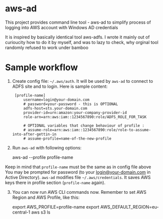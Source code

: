 # aws-ad

This project provides command line tool - aws-ad to simplify process of logging into AWS account with Windows AD credentials

It is inspired by basically identical tool aws-adfs. I wrote it mainly out of curioucity how to do it by myself, and was to lazy to check, why orginal tool 
randomly refused to work under bamboo


# Sample workflow

1. Create config file: `~/.aws/auth`. It will be used by `aws-ad` to connect to ADFS site and to login. Here is sample content:


        [profile-name]
            username=login@your-domain.com
            # password=your-password - this is OPTIONAL
            adfs-host=sts.your-domain.com
            provider-id=urn:amazon:your-company-provider-id
            role-arn=arn:aws:iam::1234567890:role/ADFS_ROLE_FOR_TASK
            
            # OPTIONAL variables that change behaviour of profile :
            # assume-role=arn:aws:iam::1234567890:role/role-to-assume-into-after-gettin-in
            # assume-profile=name-of-the-new-profile


2. Run `aws-ad` with following options:

    aws-ad --profile profile-name
    
Keep in mind that `profile-name` must be the same as in config file above
You may be prompted for password (to your login@your-domain.com in Active Directory).
`aws-ad` modifies file `~/.aws/credentials`. It saves AWS keys there in profile section (`profile-name` again).

3. You can now run AWS CLI commands now. Remember to set AWS Region and AWS Profile, like this:

    export AWS_PROFILE=profile-name
    export AWS_DEFAULT_REGION=eu-central-1
    aws s3 ls
